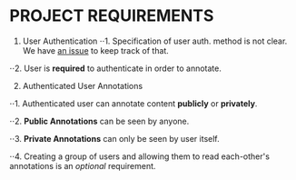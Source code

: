 # PROJECT REQUIREMENTS

1. User Authentication
⋅⋅1. Specification of user auth. method is not clear. We have [an issue](https://github.com/bogaziciswe/b.w.a.t/issues/9) to keep track of that.

⋅⋅2. User is **required** to authenticate in order to annotate.

2. Authenticated User Annotations

⋅⋅1. Authenticated user can annotate content **publicly** or **privately**.

⋅⋅2. **Public Annotations** can be seen by anyone.

⋅⋅3. **Private Annotations** can only be seen by user itself.

⋅⋅4. Creating a group of users and allowing them to read each-other's annotations is an *optional* requirement.
